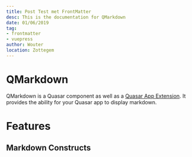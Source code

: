 ```yaml
---
title: Post Test met FrontMatter
desc: This is the documentation for QMarkdown
date: 01/06/2019
tag:
- frontmatter
- vuepress
author: Wouter
location: Zottegem
---
```


QMarkdown
===

QMarkdown is a Quasar component as well as a [Quasar App Extension](https://v1.quasar.dev/app-extensions/introduction). It provides the ability for your Quasar app to display markdown.

# Features

## Markdown Constructs

